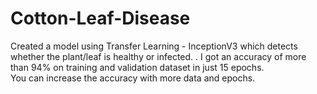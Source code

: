 # Cotton-Leaf-Disease

Created a model using Transfer Learning - InceptionV3 which detects whether the plant/leaf is healthy or infected.
.
I got an accuracy of more than 94% on training and validation dataset in just 15 epochs.<br/>
You can increase the accuracy with more data and epochs.

